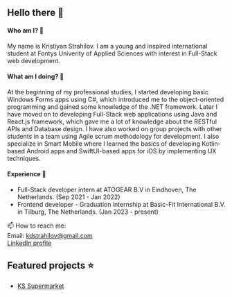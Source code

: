 ## Hello there 👋

#### Who am I? 🤔

My name is Kristiyan Strahilov. I am a young and inspired international student at Fontys Univerity of Applied Sciences with interest in Full-Stack web development. 

#### What am I doing? 🌱
At the beginning of my professional studies, I started developing basic Windows Forms apps using C#, which introduced me to the object-oriented programming and gained some knowledge of the .NET framework. Later I have moved on to developing Full-Stack web applications using Java and React.js framework, which gave me a lot of knowledge about the RESTful APIs and Database design. I have also worked on group projects with other students in a team using Agile scrum methodology for development.
I also specialize in Smart Mobile where I learned the basics of developing Kotlin-based Android apps and SwiftUI-based apps for iOS by implementing UX techniques.

#### Experience 🏢
- Full-Stack developer intern at ATOGEAR B.V in Eindhoven, The Netherlands. (Sep 2021 - Jan 2022)
- Frontend developer - Graduation internship at Basic-Fit International B.V. in Tilburg, The Netherlands. (Jan 2023 - present)

📫 How to reach me: <br>
Email: [kdstrahilov@gmail.com](mailto:kdstrahilov@gmail.com) <br>
[LinkedIn profile](https://www.linkedin.com/in/kristiyan-strahilov/)

## Featured projects ⭐
- [KS Supermarket](https://github.com/kpuc00/ks-the-online-supermarket)

<!--
**kpuc00/kpuc00** is a ✨ _special_ ✨ repository because its `README.md` (this file) appears on your GitHub profile.

Here are some ideas to get you started:

- 🔭 I’m currently working on ...
- 🌱 I’m currently learning ...
- 👯 I’m looking to collaborate on ...
- 🤔 I’m looking for help with ...
- 💬 Ask me about ...
- 📫 How to reach me: ...
- 😄 Pronouns: ...
- ⚡ Fun fact: ...
-->

